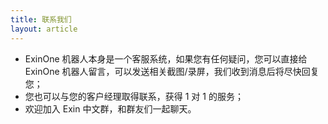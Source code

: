 ```yaml
---
title: 联系我们
layout: article
---
```


- ExinOne 机器人本身是一个客服系统，如果您有任何疑问，您可以直接给 ExinOne 机器人留言，可以发送相关截图/录屏，我们收到消息后将尽快回复您；  
- 您也可以与您的客户经理取得联系，获得 1 对 1 的服务；
- 欢迎加入 Exin 中文群，和群友们一起聊天。
